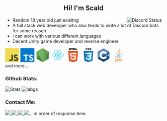 <!--
About Me
-->
 <h2 align="center">
   Hi! I'm Scald
 </h2>
  <img align="right" src="https://lanyard.cnrad.dev/api/593787701409611776" alt="Discord Status">
  
 - Random 18 year old just exisitng
 - A full stack web developer who also tends to write a lot of Discord bots for some reason.
 - I can work with various different languages
 - Decent Unity game developer and reverse engineer
 
<div align="left">
 <img width="45px" src="https://raw.githubusercontent.com/github/explore/80688e429a7d4ef2fca1e82350fe8e3517d3494d/topics/javascript/javascript.png">
 <img width="45px" src="https://raw.githubusercontent.com/github/explore/80688e429a7d4ef2fca1e82350fe8e3517d3494d/topics/typescript/typescript.png">
 <img width="45px" src="https://raw.githubusercontent.com/github/explore/80688e429a7d4ef2fca1e82350fe8e3517d3494d/topics/nodejs/nodejs.png">
 <img width="45px" src="https://raw.githubusercontent.com/github/explore/80688e429a7d4ef2fca1e82350fe8e3517d3494d/topics/react/react.png">
 <img width="45px" src="https://raw.githubusercontent.com/github/explore/80688e429a7d4ef2fca1e82350fe8e3517d3494d/topics/html/html.png">
 <img width="45px" src="https://raw.githubusercontent.com/github/explore/80688e429a7d4ef2fca1e82350fe8e3517d3494d/topics/css/css.png">
 <img width="45px" src="https://raw.githubusercontent.com/github/explore/80688e429a7d4ef2fca1e82350fe8e3517d3494d/topics/cpp/cpp.png">
 <img width="45px" src="https://raw.githubusercontent.com/github/explore/80688e429a7d4ef2fca1e82350fe8e3517d3494d/topics/java/java.png"><br>
 and more...
</div>

<!--
Github Stats
-->
<h3>
  Github Stats:
</h3>
<div align="left">
 <img width="420px" src="https://github-readme-stats.vercel.app/api?username=Arikatsu&count_private=true&show_icons=true&line_height=25&show_icons=true&theme=tokyonight" alt="Stats">
 <img src="https://github-readme-stats.vercel.app/api/top-langs/?username=Arikatsu&layout=compact&langs_count=8&card_width=350&show_icons=true&theme=tokyonight" alt="labgs">
</div>

<!--
Contact Me
-->
<h3>
  Contact Me:
</h3>
<div align="left">
 <a href="https://discord.com/users/593787701409611776">
  <img src="https://github.com/dmhendricks/signature-social-icons/blob/master/icons/round-flat-filled/40px/discord.png">
 </a>
 <a href="https://twitter.com/Arikatsu420">
  <img src="https://github.com/dmhendricks/signature-social-icons/blob/master/icons/round-flat-filled/40px/twitter.png">
 </a>
 <a href="https://www.reddit.com/user/Resident_Spirit8144/">
  <img src="https://github.com/dmhendricks/signature-social-icons/blob/master/icons/round-flat-filled/40px/reddit.png">
 </a>
 <a href="https://www.youtube.com/channel/UCN21g8mnyeBvh5ATRerZI4A">
  <img src="https://github.com/dmhendricks/signature-social-icons/blob/master/icons/round-flat-filled/40px/youtube.png">
 </a>
 ...in order of response time.
</div>
